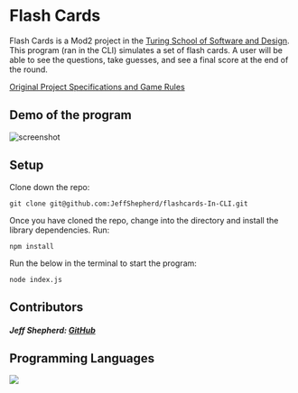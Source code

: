 # **Flash Cards**

Flash Cards is a Mod2 project in the [Turing School of Software and Design](https://turing.io/). This program (ran in the CLI) simulates a set of flash cards. A user will be able to see the questions, take guesses, and see a final score at the end of the round.

[Original Project Specifications and Game Rules](https://frontend.turing.io/projects/flash-cards.html)


## Demo of the program
![screenshot](./assets/flashcards.gif)


## Setup

Clone down the repo:

```
git clone git@github.com:JeffShepherd/flashcards-In-CLI.git
```

Once you have cloned the repo, change into the directory and install the library dependencies. Run:

```
npm install
```

Run the below in the terminal to start the program: 

```
node index.js
```

## Contributors
##### Jeff Shepherd: [GitHub](https://github.com/JeffShepherd)


## Programming Languages
 <img src="https://img.shields.io/badge/javascript%20-%23323330.svg?&style=for-the-badge&logo=javascript&logoColor=%23F7DF1E"/>

